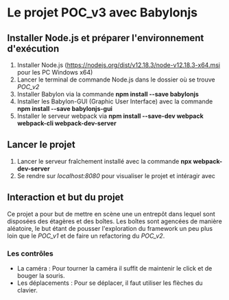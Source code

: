 # Le projet POC_v3 avec Babylonjs

## Installer Node.js et préparer l'environnement d'exécution

1. Installer Node.js (https://nodejs.org/dist/v12.18.3/node-v12.18.3-x64.msi pour les PC Windows x64)
2. Lancer le terminal de commande Node.js dans le dossier où se trouve *POC_v2*
3. Installer Babylon via la commande **npm install --save babylonjs**
4. Installer les Babylon-GUI (Graphic User Interface) avec la commande **npm install --save babylonjs-gui**
5. Installer le serveur webpack via **npm install --save-dev webpack webpack-cli webpack-dev-server**

## Lancer le projet

1. Lancer le serveur fraîchement installé avec la commande **npx webpack-dev-server**
2. Se rendre sur *localhost:8080* pour visualiser le projet et intéragir avec

## Interaction et but du projet

Ce projet a pour but de mettre en scène une un entrepôt dans lequel sont disposées des étagères et des boîtes.
Les boîtes sont agencées de manière aléatoire, le but étant de pousser l'exploration du framework un peu plus loin que le *POC_v1* et de faire un refactoring du *POC_v2*.

### Les contrôles

* La caméra : Pour tourner la caméra il suffit de maintenir le click et de bouger la souris.
* Les déplacements : Pour se déplacer, il faut utiliser les flèches du clavier.
